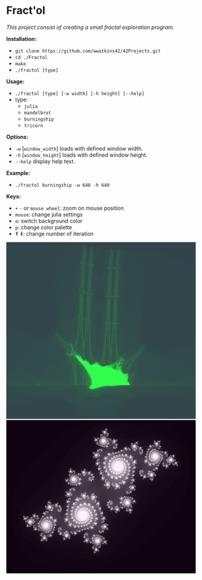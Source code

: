 # Fract'ol

_This project consist of creating a small fractal exploration program._

__Installation:__

* `git clone https://github.com/wwatkins42/42Projects.git`
* `cd ./Fractol`
* `make`
* `./fractol [type]`

**Usage:**
* `./fractol [type] [-w width] [-h height] [--help]`
* type: 
  * `julia`
  * `mandelbrot`
  * `burningship`
  * `tricorn`

**Options:**
* `-w` [`window_width`] loads with defined window width.
* `-h` [`window_height`]  loads with defined window height.
* `--help`  display help text.

**Example:**
* `./fractol burningship -w 640 -h 640`

**Keys:**
* `+` `-` or `mouse wheel`: zoom on mouse position
* `mouse`: change julia settings
* `o`: switch background color
* `p`: change color palette
* &#8670; &#8671;: change number of iteration

![fractol_screenshot_1](/screenshots/screenshot_fractol_1.png?raw=true "fractol")
![fractol_screenshot_2](/screenshots/screenshot_fractol_2.png?raw=true "fractol")
